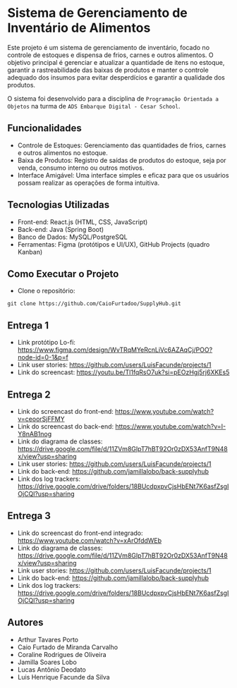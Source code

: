 # Sistema de Gerenciamento de Inventário de Alimentos
Este projeto é um sistema de gerenciamento de inventário, focado no controle de estoques e dispensa de frios, carnes e outros alimentos. O objetivo principal é gerenciar e atualizar a quantidade de itens no estoque, garantir a rastreabilidade das baixas de produtos e manter o controle adequado dos insumos para evitar desperdícios e garantir a qualidade dos produtos.

O sistema foi desenvolvido para a disciplina de `Programação Orientada a Objetos` na turma de `ADS Embarque Digital - Cesar School`.

## Funcionalidades
- Controle de Estoques: Gerenciamento das quantidades de frios, carnes e outros alimentos no estoque.
- Baixa de Produtos: Registro de saídas de produtos do estoque, seja por venda, consumo interno ou outros motivos.
- Interface Amigável: Uma interface simples e eficaz para que os usuários possam realizar as operações de forma intuitiva.

## Tecnologias Utilizadas
- Front-end: React.js (HTML, CSS, JavaScript)
- Back-end: Java (Spring Boot)
- Banco de Dados: MySQL/PostgreSQL
- Ferramentas: Figma (protótipos e UI/UX), GitHub Projects (quadro Kanban)

## Como Executar o Projeto
- Clone o repositório:
```
git clone https://github.com/CaioFurtadoo/SupplyHub.git

```

## Entrega 1
- Link protótipo Lo-fi: https://www.figma.com/design/WvTRqMYeRcnLiVc6AZAqCj/POO?node-id=0-1&p=f
- Link user stories: https://github.com/users/LuisFacunde/projects/1
- Link do screencast: https://youtu.be/Tl1fqRsO7uk?si=pEOzHgj5rj6XKEs5

## Entrega 2
- Link do screencast do front-end: https://www.youtube.com/watch?v=ceoorSjFFMY
- Link do screencast do back-end: https://www.youtube.com/watch?v=I-Y8nAB1nog
- Link do diagrama de classes: https://drive.google.com/file/d/11ZVm8GIpT7hBT92Or0zDX53AnfT9N48x/view?usp=sharing
- Link user stories: https://github.com/users/LuisFacunde/projects/1
- Link do back-end: https://github.com/jamillalobo/back-supplyhub
- Link dos log trackers: https://drive.google.com/drive/folders/18BUcdpxpvCjsHbENt7K6asfZsgIOjCQl?usp=sharing

## Entrega 3
- Link do screencast do front-end integrado: https://www.youtube.com/watch?v=xArOfddWEb
- Link do diagrama de classes: https://drive.google.com/file/d/11ZVm8GIpT7hBT92Or0zDX53AnfT9N48x/view?usp=sharing
- Link user stories: https://github.com/users/LuisFacunde/projects/1
- Link do back-end: https://github.com/jamillalobo/back-supplyhub
- Link dos log trackers: https://drive.google.com/drive/folders/18BUcdpxpvCjsHbENt7K6asfZsgIOjCQl?usp=sharing

## Autores
- Arthur Tavares Porto
- Caio Furtado de Miranda Carvalho
- Coraline Rodrigues de Oliveira
- Jamilla Soares Lobo
- Lucas Antônio Deodato
- Luis Henrique Facunde da Silva
